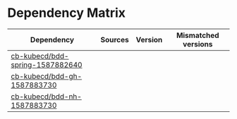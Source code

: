 # Dependency Matrix

Dependency | Sources | Version | Mismatched versions
---------- | ------- | ------- | -------------------
[cb-kubecd/bdd-spring-1587882640](https://github.com/cb-kubecd/bdd-spring-1587882640.git) |  | []() | 
[cb-kubecd/bdd-gh-1587883730](https://github.com/cb-kubecd/bdd-gh-1587883730.git) |  | []() | 
[cb-kubecd/bdd-nh-1587883730](https://github.com/cb-kubecd/bdd-nh-1587883730.git) |  | []() | 
